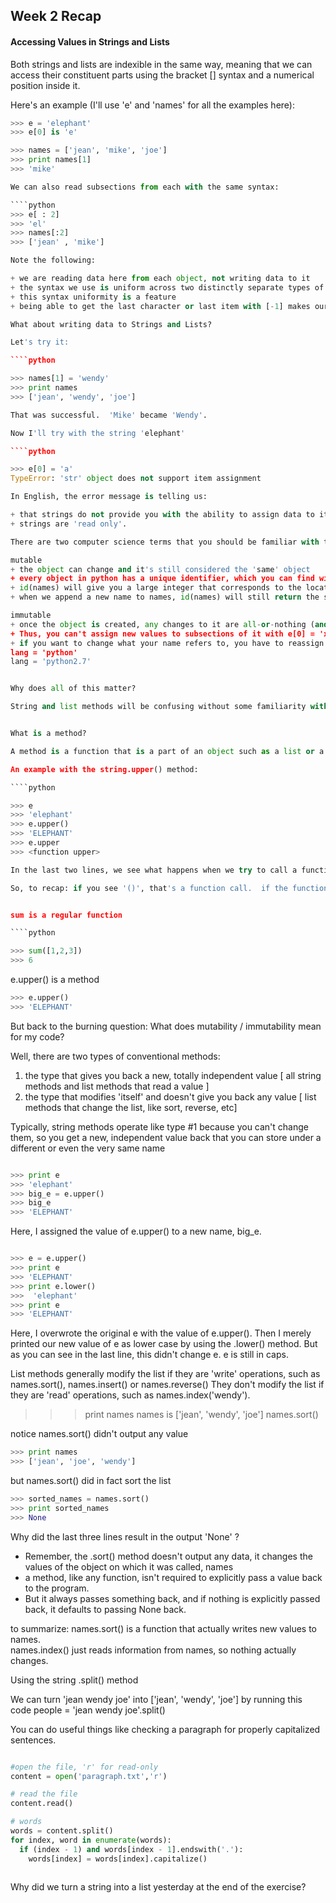 ## Week 2 Recap

#### Accessing Values in Strings and Lists

Both strings and lists are indexible in the same way, meaning that we can access their constituent parts  using the bracket [] syntax and a numerical position inside it. 

Here's an example (I'll use 'e' and 'names' for all the examples here):

````python
>>> e = 'elephant'
>>> e[0] is 'e'

>>> names = ['jean', 'mike', 'joe']
>>> print names[1]
>>> 'mike'

We can also read subsections from each with the same syntax:

````python
>>> e[ : 2]
>>> 'el'
>>> names[:2]
>>> ['jean' , 'mike']

Note the following:

+ we are reading data here from each object, not writing data to it
+ the syntax we use is uniform across two distinctly separate types of data
+ this syntax uniformity is a feature
+ being able to get the last character or last item with [-1] makes our code easier to write and easier for ourselves and others to understand 

What about writing data to Strings and Lists?

Let's try it:

````python

>>> names[1] = 'wendy'
>>> print names
>>> ['jean', 'wendy', 'joe']

That was successful.  'Mike' became 'Wendy'.

Now I'll try with the string 'elephant'

````python

>>> e[0] = 'a'
TypeError: 'str' object does not support item assignment

In English, the error message is telling us:

+ that strings do not provide you with the ability to assign data to its individual parts.
+ strings are 'read only'. 

There are two computer science terms that you should be familiar with that describe whether a data type is read-only or not:

mutable
+ the object can change and it's still considered the 'same' object
+ every object in python has a unique identifier, which you can find with the built-in function id()
+ id(names) will give you a large integer that corresponds to the location of the object
+ when we append a new name to names, id(names) will still return the same large integer

immutable
+ once the object is created, any changes to it are all-or-nothing (and they're not strictly changes).  
+ Thus, you can't assign new values to subsections of it with e[0] = 'x'
+ if you want to change what your name refers to, you have to reassign a value to the object's name
lang = 'python'
lang = 'python2.7'


Why does all of this matter? 

String and list methods will be confusing without some familiarity with the idea of mutability and immutability.


What is a method?

A method is a function that is a part of an object such as a list or a string.  You'll know when a method is used because you always see a dot followed by a function call.

An example with the string.upper() method:

````python

>>> e
>>> 'elephant'
>>> e.upper()
>>> 'ELEPHANT'
>>> e.upper
>>> <function upper>

In the last two lines, we see what happens when we try to call a function 'incorrectly', meaning that we forgot the parentheses.  A this point, if you see this in the output of your code, you most likely forgot the parentheses.

So, to recap: if you see '()', that's a function call.  if the function has a dot preceding it, it's a method.  Otherwise, it's a regular function.


sum is a regular function

````python

>>> sum([1,2,3])
>>> 6
````

e.upper() is a method
````python
>>> e.upper()
>>> 'ELEPHANT'
````
But back to the burning question:  What does mutability / immutability mean for my code?

Well, there are two types of conventional methods: 

1) the type that gives you back a new, totally independent value      [ all string methods and list methods that read a value ]
2) the type that modifies 'itself' and doesn't give you back any value       [ list methods that change the list, like sort, reverse, etc]


Typically, string methods operate like type #1 because you can't change them, so you get a new, independent value back that you can store under a different or even the very same name
````python

>>> print e
>>> 'elephant'
>>> big_e = e.upper()
>>> big_e
>>> 'ELEPHANT'
````
Here, I assigned the value of e.upper() to a new name, big_e.
````python

>>> e = e.upper()
>>> print e
>>> 'ELEPHANT'
>>> print e.lower()
>>>  'elephant'
>>> print e
>>> 'ELEPHANT'
````
Here, I overwrote the original e with the value of e.upper().  Then I merely printed our new value of e as lower case by using the .lower() method.  But as you can see in the last line, this didn't change e.  e is still in caps.

List methods generally modify the list if they are 'write' operations, such as names.sort(), names.insert() or names.reverse()
They don't modify the list if they are 'read' operations, such as names.index('wendy'). 

>>> print names
>>> names is ['jean', 'wendy', 'joe']
>>> names.sort()
>>>

notice names.sort() didn't output any value
````python
>>> print names
>>> ['jean', 'joe', 'wendy']
````
but names.sort() did in fact sort the list
````python
>>> sorted_names = names.sort()
>>> print sorted_names
>>> None
````
Why did the last three lines result in the output 'None' ?

+ Remember, the .sort() method doesn't output any data, it changes the values of the object on which it was called, names
+ a method, like any function,  isn't required to explicitly pass a value back to the program.
+ But it always passes something back, and if nothing is explicitly passed back, it defaults to passing None back.

to summarize: names.sort() is a function that actually writes new values to names.  
names.index() just reads information from names, so nothing actually changes.

Using the string .split() method

We can turn 'jean wendy joe' into ['jean', 'wendy', 'joe'] by running this code
people = 'jean wendy joe'.split()

You can do useful things like checking a paragraph for properly capitalized sentences.

````python

#open the file, 'r' for read-only
content = open('paragraph.txt','r')

# read the file
content.read()

# words 
words = content.split()
for index, word in enumerate(words):
  if (index - 1) and words[index - 1].endswith('.'):
    words[index] = words[index].capitalize() 
  
````

Why did we turn a string into a list yesterday at the end of the exercise?
